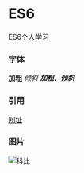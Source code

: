 # ES6
ES6个人学习

### 字体
**加粗**
*倾斜*
***加粗、倾斜***

### 引用
[网址](https://www.bilibili.com/)

### 图片
![科比](https://ss0.bdstatic.com/70cFvHSh_Q1YnxGkpoWK1HF6hhy/it/u=246261525,3128293719&fm=26&gp=0.jpg)


